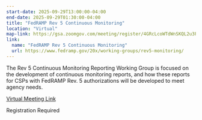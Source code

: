 ```yaml
---
start-date: 2025-09-29T13:00:00-04:00
end-date: 2025-09-29T01:30:00-04:00
title: "FedRAMP Rev 5 Continuous Monitoring"
location: "Virtual"
map-link: https://gsa.zoomgov.com/meeting/register/4GRcLcoWTdWnSKQL2u3PWQ
link:
  name: "FedRAMP Rev 5 Continuous Monitoring"
  url: https://www.fedramp.gov/20x/working-groups/rev5-monitoring/
---
```


The Rev 5 Continuous Monitoring Reporting Working Group is focused on the development of continuous monitoring reports, and how these reports for CSPs with FedRAMP Rev. 5 authorizations will be developed to meet agency needs.


[Virtual Meeting Link](https://gsa.zoomgov.com/meeting/register/4GRcLcoWTdWnSKQL2u3PWQ)

Registration Required

